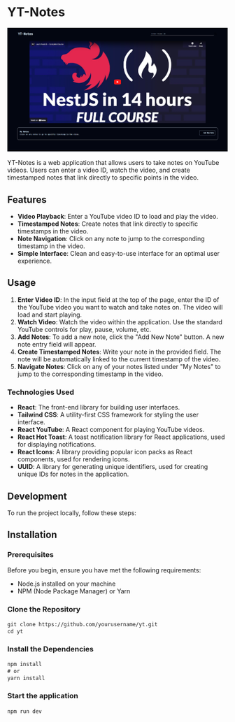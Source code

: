# YT-Notes
![YT-Notes Screenshot](./Screenshot.png)

YT-Notes is a web application that allows users to take notes on YouTube videos. Users can enter a video ID, watch the video, and create timestamped notes that link directly to specific points in the video.

## Features

- **Video Playback**: Enter a YouTube video ID to load and play the video.
- **Timestamped Notes**: Create notes that link directly to specific timestamps in the video.
- **Note Navigation**: Click on any note to jump to the corresponding timestamp in the video.
- **Simple Interface**: Clean and easy-to-use interface for an optimal user experience.

## Usage

1. **Enter Video ID**: In the input field at the top of the page, enter the ID of the YouTube video you want to watch and take notes on. The video will load and start playing.
2. **Watch Video**: Watch the video within the application. Use the standard YouTube controls for play, pause, volume, etc.
3. **Add Notes**: To add a new note, click the "Add New Note" button. A new note entry field will appear.
4. **Create Timestamped Notes**: Write your note in the provided field. The note will be automatically linked to the current timestamp of the video.
5. **Navigate Notes**: Click on any of your notes listed under "My Notes" to jump to the corresponding timestamp in the video.

### Technologies Used

- **React**: The front-end library for building user interfaces.
- **Tailwind CSS**: A utility-first CSS framework for styling the user interface.
- **React YouTube**: A React component for playing YouTube videos.
- **React Hot Toast**: A toast notification library for React applications, used for displaying notifications.
- **React Icons**: A library providing popular icon packs as React components, used for rendering icons.
- **UUID**: A library for generating unique identifiers, used for creating unique IDs for notes in the application.


## Development

To run the project locally, follow these steps:

## Installation

### Prerequisites

Before you begin, ensure you have met the following requirements:

- Node.js installed on your machine
- NPM (Node Package Manager) or Yarn

### Clone the Repository

```shell
git clone https://github.com/yourusername/yt.git
cd yt

```

### Install the Dependencies

```shell
npm install
# or
yarn install
```

### Start the application


```shell
npm run dev
```
